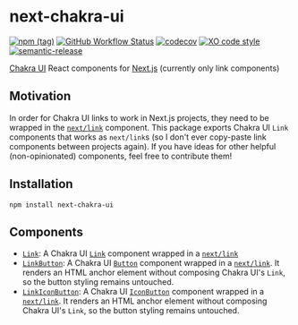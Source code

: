# next-chakra-ui

[![npm (tag)](https://img.shields.io/npm/v/next-chakra-ui/latest)](https://www.npmjs.com/package/next-chakra-ui)
[![GitHub Workflow Status](https://img.shields.io/github/workflow/status/bjoluc/next-chakra-ui/build)](https://github.com/bjoluc/next-chakra-ui/actions)
[![codecov](https://codecov.io/gh/bjoluc/next-chakra-ui/branch/master/graph/badge.svg)](https://codecov.io/gh/bjoluc/next-chakra-ui)
[![XO code style](https://img.shields.io/badge/code_style-XO-5ed9c7.svg)](https://github.com/xojs/xo)
[![semantic-release](https://img.shields.io/badge/%20%20%F0%9F%93%A6%F0%9F%9A%80-semantic--release-e10079.svg)](https://github.com/semantic-release/semantic-release)

[Chakra UI](https://chakra-ui.com/) React components for [Next.js](https://nextjs.org/) (currently only link components)

## Motivation

In order for Chakra UI links to work in Next.js projects, they need to be wrapped in the [`next/link`](https://nextjs.org/docs/api-reference/next/link) component.
This package exports Chakra UI `Link` components that works as `next/link`s (so I don't ever copy-paste link components between projects again).
If you have ideas for other helpful (non-opinionated) components, feel free to contribute them!

## Installation

```
npm install next-chakra-ui
```

## Components

- [`Link`](main/src/Link.tsx): A Chakra UI [`Link`](https://chakra-ui.com/docs/components/link) component wrapped in a [`next/link`](https://nextjs.org/docs/api-reference/next/link)
- [`LinkButton`](main/src/LinkButton.tsx): A Chakra UI [`Button`](https://chakra-ui.com/docs/components/button) component wrapped in a [`next/link`](https://nextjs.org/docs/api-reference/next/link). It renders an HTML anchor element without composing Chakra UI's `Link`, so the button styling remains untouched.
- [`LinkIconButton`](main/src/LinkIconButton.tsx): A Chakra UI [`IconButton`](https://chakra-ui.com/docs/components/icon-button) component wrapped in a [`next/link`](https://nextjs.org/docs/api-reference/next/link). It renders an HTML anchor element without composing Chakra UI's `Link`, so the button styling remains untouched.
